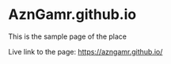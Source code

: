 # AznGamr.github.io

This is the sample page of the place

Live link to the page: https://azngamr.github.io/
